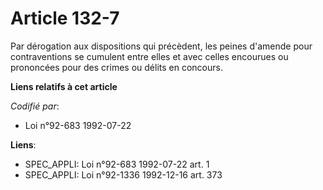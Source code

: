 # Article 132-7

Par dérogation aux dispositions qui précèdent, les peines d'amende pour contraventions se cumulent entre elles et avec celles
encourues ou prononcées pour des crimes ou délits en concours.

**Liens relatifs à cet article**

_Codifié par_:

  - Loi n°92-683 1992-07-22

**Liens**:

  - SPEC_APPLI: Loi n°92-683 1992-07-22 art. 1
  - SPEC_APPLI: Loi n°92-1336 1992-12-16 art. 373
